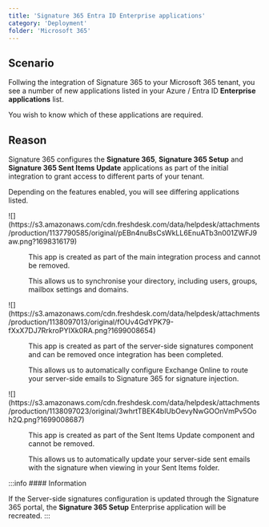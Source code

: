 ```yaml
---
title: 'Signature 365 Entra ID Enterprise applications'
category: 'Deployment'
folder: 'Microsoft 365'
---
```


## Scenario

Follwing the integration of Signature 365 to your Microsoft 365 tenant, you see a number of new applications listed in your Azure / Entra ID **Enterprise applications** list.  

You wish to know which of these applications are required.

## Reason

Signature 365 configures the **Signature 365**, **Signature 365 Setup** and **Signature 365 Sent Items Update** applications as part of the initial integration to grant access to different parts of your tenant.  

Depending on the features enabled, you will see differing applications listed.
<dl class="dl-horizontal"><dt>![](https://s3.amazonaws.com/cdn.freshdesk.com/data/helpdesk/attachments/production/1137790585/original/pEBn4nuBsCsWkLL6EnuATb3n001ZWFJ9aw.png?1698316179)</dt><dd dir="ltr">

This app is created as part of the main integration process and cannot be removed.

This allows us to synchronise your directory, including users, groups, mailbox settings and domains.
</dd><dt dir="ltr">![](https://s3.amazonaws.com/cdn.freshdesk.com/data/helpdesk/attachments/production/1138097013/original/fOUv4GdYPK79-fXxX7DJ7RrkroPYIXk0RA.png?1699008654)</dt><dd dir="ltr">

This app is created as part of the server-side signatures component and can be removed once integration has been completed.

This allows us to automatically configure Exchange Online to route your server-side emails to Signature 365 for signature injection.
</dd><dt dir="ltr">![](https://s3.amazonaws.com/cdn.freshdesk.com/data/helpdesk/attachments/production/1138097023/original/3whrtTBEK4blUbOevyNwGOOnVmPv5Ooh2Q.png?1699008687)</dt><dd dir="ltr">

This app is created as part of the Sent Items Update component and cannot be removed.

This allows us to automatically update your server-side sent emails with the signature when viewing in your Sent Items folder.
</dd></dl>
:::info
#### Information

If the Server-side signatures configuration is updated through the Signature 365 portal, the **Signature 365 Setup** Enterprise application will be recreated.
:::